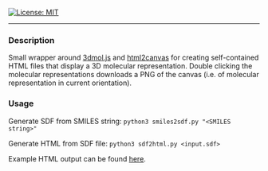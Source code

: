 [![License: MIT](https://img.shields.io/badge/License-MIT-yellow.svg)](https://opensource.org/licenses/MIT)

---

### Description

Small wrapper around [3dmol.js](https://github.com/3dmol/3Dmol.js) and [html2canvas](https://github.com/niklasvh/html2canvas) for creating self-contained HTML files that display a 3D molecular representation. Double clicking the molecular representations downloads a PNG of the canvas (i.e. of molecular representation in current orientation).

### Usage

Generate SDF from SMILES string:
```python3 smiles2sdf.py "<SMILES string>"```

Generate HTML from SDF file:
```python3 sdf2html.py <input.sdf>```

Example HTML output can be found [here](https://davidmeijer.com/daptomycin).
